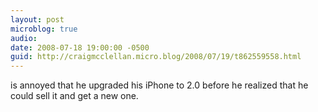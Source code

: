 ```yaml
---
layout: post
microblog: true
audio: 
date: 2008-07-18 19:00:00 -0500
guid: http://craigmcclellan.micro.blog/2008/07/19/t862559558.html
---
```

is annoyed that he upgraded his iPhone to 2.0 before he realized that he could sell it and get a new one.

